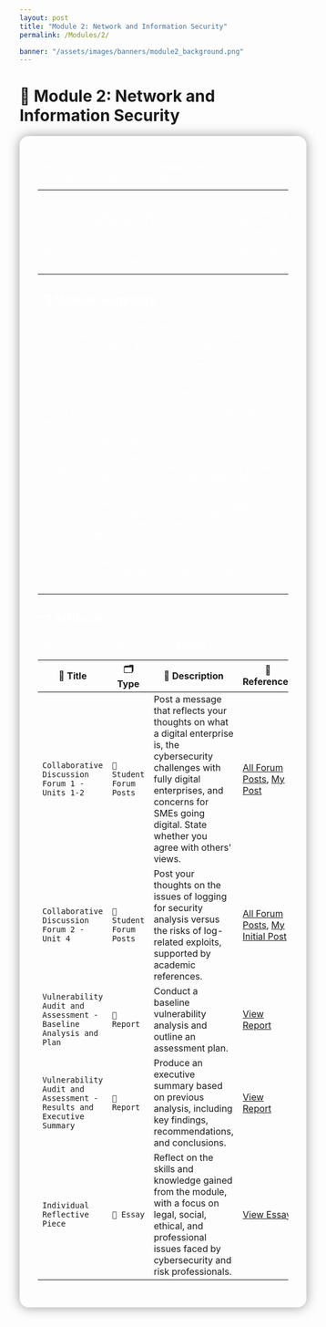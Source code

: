 ```yaml
---
layout: post
title: "Module 2: Network and Information Security"
permalink: /Modules/2/

banner: "/assets/images/banners/module2_background.png"
---
```



# 📘 Module 2: Network and Information Security

<section style="background-image: url('/assets/images/banners/module1_background.png'); background-size: cover; padding: 2rem; color: white; border-radius: 1rem; box-shadow: 0 0 20px rgba(0,0,0,0.4);">

Welcome to the index page for **Module 2**. Here you'll find key reflections, deliverables, and insights related to this topic.

---

*Module 2 will cover the impact of cyber security on network systems and designs, focusing especially on network vulnerability assessments. We will discuss techniques that can be used to scan, evaluate and in some case mitigate network vulnerabilities. It also will consider the area of vulnerability assessments and explain the various mechanisms and approaches encapsulated in the Vulnerability Assessment Continuum.*

---

## 🗂️ Module Summary:

This module provided a comprehensive overview of the core principles and practices involved in securing information networks and systems. It began by developing a solid understanding of vulnerability assessments, exploring their application across various system environments to identify, evaluate, and mitigate security weaknesses.

Learners gained insights into the provision of security in information networks, covering essential concepts such as network protocols, architectures, and security models. The module also examined the roles and benefits of monitoring and logging tools, emphasizing their importance in proactive threat detection and incident response.

Practical components of the module focused on the development and application of security assessment tools, enabling learners to simulate real-world scenarios and strengthen their hands-on technical skills.

In addition to technical competencies, the module supported learners in developing critical communication skills, encouraging the presentation of reasoned arguments and recommendations to both technical and non-technical audiences.

Finally, the module incorporated reflective activities that enabled learners to evaluate their progress and consider their personal and professional development in the context of cybersecurity practices.


---


## 🗂️ Artifacts

Below is a list of key deliverables for **Module 2**:

| 📌 **Title**                                                      | 🗂️ **Type**              | 📝 **Description**                                                                                                                                                                                                                  | 🔗 **References**                                                                                                                                                                     |
|----------------------------------------------------------------------|---------------------------|--------------------------------------------------------------------------------------------------------------------------------------------------------------------------------------------------------------------------------------|----------------------------------------------------------------------------------------------------------------------------------------------------------------------------------------|
| `Collaborative Discussion Forum 1 - Units 1-2`                        | `💬 Student Forum Posts` | Post a message that reflects your thoughts on what a digital enterprise is, the cybersecurity challenges with fully digital enterprises, and concerns for SMEs going digital. State whether you agree with others' views.         | [All Forum Posts](https://www.my-course.co.uk/mod/forum/view.php?id=959185), [My Post](https://www.my-course.co.uk/mod/forum/discuss.php?d=218007)                                    |
| `Collaborative Discussion Forum 2 - Unit 4`                           | `💬 Student Forum Posts` | Post your thoughts on the issues of logging for security analysis versus the risks of log-related exploits, supported by academic references.                                                                                       | [All Forum Posts](https://www.my-course.co.uk/mod/forum/view.php?id=959211), [My Initial Post](https://www.my-course.co.uk/mod/forum/discuss.php?d=224400)                            |
| `Vulnerability Audit and Assessment - Baseline Analysis and Plan`    | `📄 Report`              | Conduct a baseline vulnerability analysis and outline an assessment plan.                                                                                                                                                           | [View Report](https://essexuniversity-my.sharepoint.com/:w:/g/personal/cn23070_essex_ac_uk/EU1BCa9NCCdJofUkBG35xFUBgYDwyVE46-R-viPg_45TVA)                                              |
| `Vulnerability Audit and Assessment - Results and Executive Summary` | `📄 Report`              | Produce an executive summary based on previous analysis, including key findings, recommendations, and conclusions.                                                                                                                  | [View Report](https://essexuniversity-my.sharepoint.com/:w:/g/personal/cn23070_essex_ac_uk/EdvRgQGF-1RDgLo7qPxvFWkBunnNszOSRAuhaMk45YHe1A)                                              |
| `Individual Reflective Piece`                                        | `🧠 Essay`               | Reflect on the skills and knowledge gained from the module, with a focus on legal, social, ethical, and professional issues faced by cybersecurity and risk professionals.                                                          | [View Essay](https://essexuniversity-my.sharepoint.com/:w:/g/personal/cn23070_essex_ac_uk/EU1BCa9NCCdJofUkBG35xFUBgYDwyVE46-R-viPg_45TVA)                                               |

